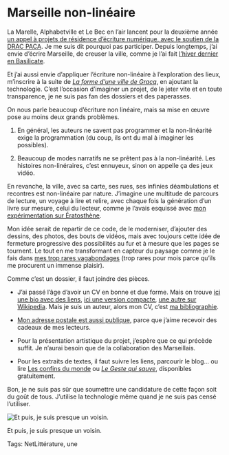 # Marseille non-linéaire

La Marelle, Alphabetville et Le Bec en l’air lancent pour la deuxième année [un appel à projets de résidence d’écriture numérique, avec le soutien de la DRAC PACA](http://villa-lamarelle.fr/?p=6022). Je me suis dit pourquoi pas participer. Depuis longtemps, j’ai envie d’écrire Marseille, de creuser la ville, comme je l’ai fait [l’hiver dernier en Basilicate](http://blog.tcrouzet.com/les-confins-du-monde/).

Et j’ai aussi envie d’appliquer l’écriture non-linéaire à l’exploration des lieux, m’inscrire à la suite de [*La forme d’une ville de Gracq*](http://fr.wikipedia.org/wiki/La_Forme_d'une_ville), en ajoutant la technologie. C’est l’occasion d’imaginer un projet, de le jeter vite et en toute transparence, je ne suis pas fan des dossiers et des paperasses.

On nous parle beaucoup d’écriture non linéaire, mais sa mise en œuvre pose au moins deux grands problèmes.

1. En général, les auteurs ne savent pas programmer et la non-linéarité exige la programmation (du coup, ils ont du mal à imaginer les possibles).

2. Beaucoup de modes narratifs ne se prêtent pas à la non-linéarité. Les histoires non-linéraires, c’est ennuyeux, sinon on appelle ça des jeux vidéo.

En revanche, la ville, avec sa carte, ses rues, ses infinies déambulations et recontres est non-linéaire par nature. J’imagine une multitude de parcours de lecture, un voyage à lire et relire, avec chaque fois la génération d’un livre sur mesure, celui du lecteur, comme je l’avais esquissé avec [mon expérimentation sur Ératosthène](http://ihl.tcrouzet.com/).

Mon idée serait de repartir de ce code, de le moderniser, d’ajouter des dessins, des photos, des bouts de vidéos, mais avec toujours cette idée de fermeture progressive des possibilités au fur et à mesure que les pages se tournent. Le tout en me transformant en capteur du paysage comme je le fais dans [mes trop rares vagabondages](http://blog.tcrouzet.com/tag/vagabondage/) (trop rares pour mois parce qu’ils me procurent un immense plaisir).

Comme c’est un dossier, il faut joindre des pièces.

- J’ai passé l’âge d’avoir un CV en bonne et due forme. Mais on trouve [ici une bio avec des liens](http://blog.tcrouzet.com/informations/), [ici une version compacte](http://blog.tcrouzet.com/informations/presentations-presse/), [une autre sur Wikipedia](http://fr.wikipedia.org/wiki/Thierry_Crouzet). Mais je suis un auteur, alors mon CV, c’est [ma bibliographie](http://blog.tcrouzet.com/bibliographie/).

- [Mon adresse postale est aussi publique](http://blog.tcrouzet.com/mail/), parce que j’aime recevoir des cadeaux de mes lecteurs.

- Pour la présentation artistique du projet, j’espère que ce qui précède suffit. Je n’aurai besoin que de la collaboration des Marseillais.

- Pour les extraits de textes, il faut suivre les liens, parcourir le blog… ou lire [Les confins du monde](http://blog.tcrouzet.com/les-confins-du-monde/) ou [*Le Geste qui sauve*](http://blog.tcrouzet.com/downloads/), disponibles gratuitement.

Bon, je ne suis pas sûr que soumettre une candidature de cette façon soit du goût de tous. J’utilise la technologie même quand je ne suis pas censé l’utiliser.

![Et puis, je suis presque un voisin.](http://blog.tcrouzet.comhttps://tcrouzet.com/images_tc/2014/06/marseille.jpg)

Et puis, je suis presque un voisin.



Tags: NetLittérature, une